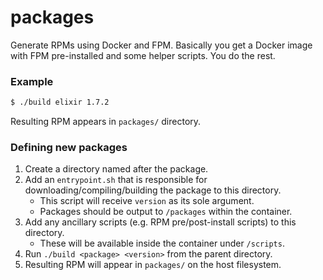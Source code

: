 # packages
Generate RPMs using Docker and FPM. Basically you get a Docker image with FPM pre-installed and some helper scripts. You do the rest.

### Example
```bash
$ ./build elixir 1.7.2
```
Resulting RPM appears in `packages/` directory.

### Defining new packages
1. Create a directory named after the package.
2. Add an `entrypoint.sh` that is responsible for downloading/compiling/building the package to this directory. 
   - This script will receive `version` as its sole argument.
   - Packages should be output to `/packages` within the container.
3. Add any ancillary scripts (e.g. RPM pre/post-install scripts) to this directory. 
   - These will be available inside the container under `/scripts`.
4. Run `./build <package> <version>` from the parent directory.
5. Resulting RPM will appear in `packages/` on the host filesystem.
